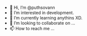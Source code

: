 - 👋 Hi, I’m @puthsovann
- 👀 I’m interested in development.
- 🌱 I’m currently learning anythins XD.
- 💞️ I’m looking to collaborate on ...
- 📫 How to reach me ...

<!---
puthsovann/puthsovann is a ✨ special ✨ repository because its `README.md` (this file) appears on your GitHub profile.
You can click the Preview link to take a look at your changes.
--->
